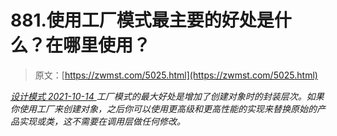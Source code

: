 <!--yml
category: 未分类
date: 0001-01-01 00:00:00
-->

# 881.使用工厂模式最主要的好处是什么？在哪里使用？

> 原文：[https://zwmst.com/5025.html](https://zwmst.com/5025.html)

   [ *设计模式* ](https://zwmst.com/%e8%ae%be%e8%ae%a1%e6%a8%a1%e5%bc%8f)*[ <time datetime="2021-10-15T00:00:26+08:00"> 2021-10-14 </time> ](https://zwmst.com/5025.html)  工厂模式的最大好处是增加了创建对象时的封装层次。如果你使用工厂来创建对象，之后你可以使用更高级和更高性能的实现来替换原始的产品实现或类，这不需要在调用层做任何修改。*